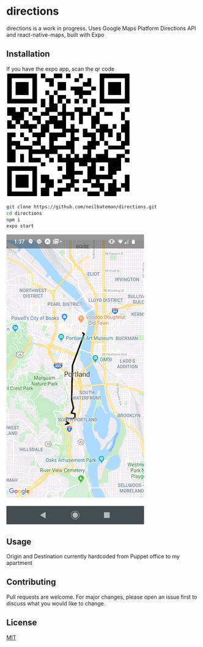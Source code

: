 # directions

directions is a work in progress. Uses Google Maps Platform Directions API and react-native-maps, built with Expo

## Installation
If you have the expo app, scan the qr code ![qr](/assets/qr.png)

```bash
git clone https://github.com/neilbateman/directions.git
cd directions
npm i
expo start
```
![screenshot](/assets/Screenshot2.png)
## Usage
Origin and Destination currently hardcoded from Puppet office to my apartment

## Contributing
Pull requests are welcome. For major changes, please open an issue first to discuss what you would like to change.


## License
[MIT](https://choosealicense.com/licenses/mit/)
